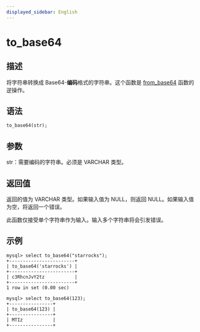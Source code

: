 ```yaml
---
displayed_sidebar: English
---
```


# to_base64

## 描述

将字符串转换成 Base64-**编码**格式的字符串。这个函数是 [from_base64](from_base64.md) 函数的逆操作。

## 语法

```Haskell
to_base64(str);
```

## 参数

str：需要编码的字符串。必须是 VARCHAR 类型。

## 返回值

返回的值为 VARCHAR 类型。如果输入值为 NULL，则返回 NULL。如果输入值为空，将返回一个错误。

此函数仅接受单个字符串作为输入。输入多个字符串将会引发错误。

## 示例

```Plain
mysql> select to_base64("starrocks");
+------------------------+
| to_base64('starrocks') |
+------------------------+
| c3RhcnJvY2tz           |
+------------------------+
1 row in set (0.00 sec)

mysql> select to_base64(123);
+----------------+
| to_base64(123) |
+----------------+
| MTIz           |
+----------------+
```
